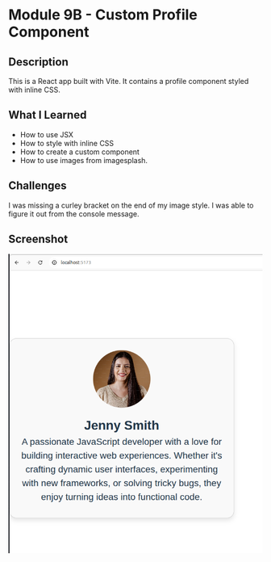 # Module 9B - Custom Profile Component

## Description
This is a React app built with Vite. It contains a profile component styled with inline CSS.

## What I Learned
- How to use JSX
- How to style with inline CSS
- How to create a custom component
- How to use images from imagesplash.

## Challenges
I was missing a curley bracket on the end of my image style. I was able to figure it out from the console message.

## Screenshot
![Screenshot](/screenshot.png)